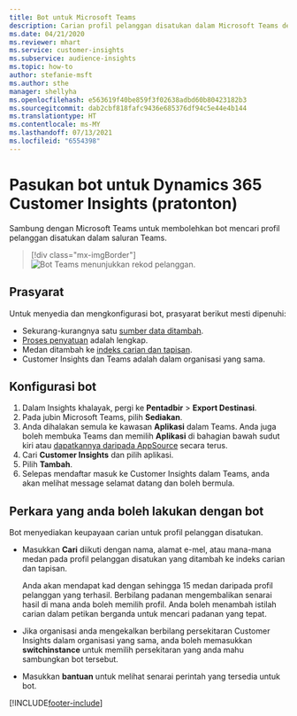 ```yaml
---
title: Bot untuk Microsoft Teams
description: Carian profil pelanggan disatukan dalam Microsoft Teams dengan bantuan bot.
ms.date: 04/21/2020
ms.reviewer: mhart
ms.service: customer-insights
ms.subservice: audience-insights
ms.topic: how-to
author: stefanie-msft
ms.author: sthe
manager: shellyha
ms.openlocfilehash: e563619f40be859f3f02638adbd60b80423182b3
ms.sourcegitcommit: dab2cbf818fafc9436e685376df94c5e44e4b144
ms.translationtype: HT
ms.contentlocale: ms-MY
ms.lasthandoff: 07/13/2021
ms.locfileid: "6554398"
---
```

# <a name="teams-bot-for-dynamics-365-customer-insights-preview"></a>Pasukan bot untuk Dynamics 365 Customer Insights (pratonton)

Sambung dengan Microsoft Teams untuk membolehkan bot mencari profil pelanggan disatukan dalam saluran Teams.

> [!div class="mx-imgBorder"]
> ![Bot Teams menunjukkan rekod pelanggan.](media/teams-bot.png "Bot Teams menunjukkan rekod pelanggan")

## <a name="prerequisites"></a>Prasyarat

Untuk menyedia dan mengkonfigurasi bot, prasyarat berikut mesti dipenuhi:

- Sekurang-kurangnya satu [sumber data ditambah](data-sources.md).
- [Proses penyatuan](data-unification.md) adalah lengkap.
- Medan ditambah ke [indeks carian dan tapisan](search-filter-index.md).
- Customer Insights dan Teams adalah dalam organisasi yang sama.

## <a name="configure-the-bot"></a>Konfigurasi bot

1. Dalam Insights khalayak, pergi ke **Pentadbir** > **Export Destinasi**.
1. Pada jubin Microsoft Teams, pilih **Sediakan**.
1. Anda dihalakan semula ke kawasan **Aplikasi** dalam Teams. Anda juga boleh membuka Teams dan memilih **Aplikasi** di bahagian bawah sudut kiri atau [dapatkannya daripada AppSource](https://go.microsoft.com/fwlink/?linkid=2124104) secara terus.
1. Cari **Customer Insights** dan pilih aplikasi.
1. Pilih **Tambah**.
1. Selepas mendaftar masuk ke Customer Insights dalam Teams, anda akan melihat message selamat datang dan boleh bermula.

## <a name="things-you-can-do-with-the-bot"></a>Perkara yang anda boleh lakukan dengan bot

Bot menyediakan keupayaan carian untuk profil pelanggan disatukan.

- Masukkan **Cari** diikuti dengan nama, alamat e-mel, atau mana-mana medan pada profil pelanggan disatukan yang ditambah ke indeks carian dan tapisan.

  Anda akan mendapat kad dengan sehingga 15 medan daripada profil pelanggan yang terhasil. Berbilang padanan mengembalikan senarai hasil di mana anda boleh memilih profil. Anda boleh menambah istilah carian dalam petikan berganda untuk mencari padanan yang tepat.

- Jika organisasi anda mengekalkan berbilang persekitaran Customer Insights dalam organisasi yang sama, anda boleh memasukkan **switchinstance** untuk memilih persekitaran yang anda mahu sambungkan bot tersebut.

- Masukkan **bantuan** untuk melihat senarai perintah yang tersedia untuk bot.  


[!INCLUDE[footer-include](../includes/footer-banner.md)]